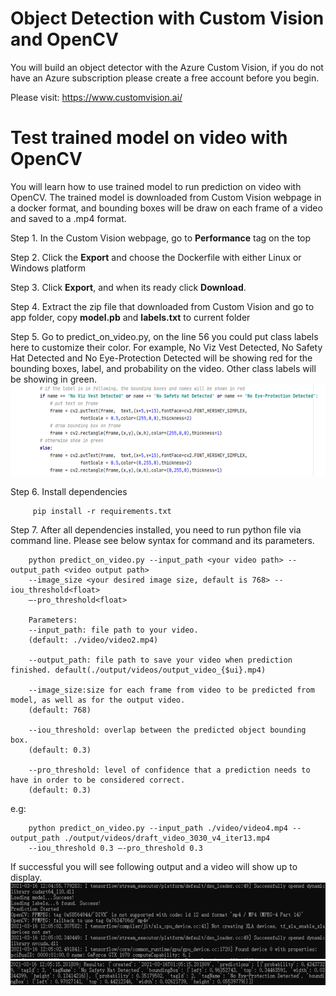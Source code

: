 # Object Detection with Custom Vision and OpenCV
You will build an object detector with the Azure Custom Vision, if you do not have an Azure subscription please
create a free account before you begin.

Please visit: https://www.customvision.ai/

# Test trained model on video with OpenCV
You will learn how to use trained model to run prediction on video with OpenCV. 
The trained model is downloaded from Custom Vision webpage in a docker format, 
and bounding boxes will be draw on each frame of a video and saved to a .mp4 format. 

Step 1. In the Custom Vision webpage, go to <b>Performance</b> tag on the top

Step 2. Click the <b>Export</b> and choose the Dockerfile with either Linux or Windows platform

Step 3. Click <b>Export</b>, and when its ready click <b>Download</b>.

Step 4. Extract the zip file that downloaded from Custom Vision and go to app folder, 
copy <b>model.pb</b> and <b>labels.txt</b> to current folder

Step 5. Go to predict_on_video.py, on the line 56 you could put class labels here to customize their color.
For example, No Viz Vest Detected, No Safety Hat Detected and No Eye-Protection Detected will 
be showing red for the bounding boxes, label, and probability on the video. Other class labels will be showing in green.  
![Screenshot](./img/Picture1.png)

Step 6. Install dependencies

         pip install -r requirements.txt

Step 7. After all dependencies installed, you need to run python file via command line. 
Please see below syntax for command and its parameters.


        python predict_on_video.py --input_path <your video path> --output_path <video output path> 
        --image_size <your desired image size, default is 768> --iou_threshold<float> 
        –-pro_threshold<float>

        Parameters:
        --input_path: file path to your video.
        (default: ./video/video2.mp4)

        --output_path: file path to save your video when prediction finished. default(./output/videos/output_video_{$ui}.mp4)

        --image_size:size for each frame from video to be predicted from model, as well as for the output video.
        (default: 768)

        --iou_threshold: overlap between the predicted object bounding box. 
        (default: 0.3)

        --pro_threshold: level of confidence that a prediction needs to have in order to be considered correct.
        (default: 0.3)


e.g:

        python predict_on_video.py --input_path ./video/video4.mp4 --output_path ./output/videos/draft_video_3030_v4_iter13.mp4
        --iou_threshold 0.3 –-pro_threshold 0.3
        
If successful you will see following output and a video will show up to display.   
![Screenshot](./img/Picture2.png)
![Screenshot](./img/Picture3.png)




